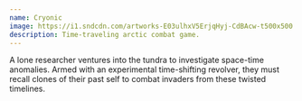 ```yaml
---
name: Cryonic
image: https://i1.sndcdn.com/artworks-E03ulhxV5ErjqHyj-CdBAcw-t500x500.jpg
description: Time-traveling arctic combat game.
---
```


A lone researcher ventures into the tundra to investigate space-time anomalies. Armed with an experimental time-shifting revolver, they must recall clones of their past self to combat invaders from these twisted timelines.